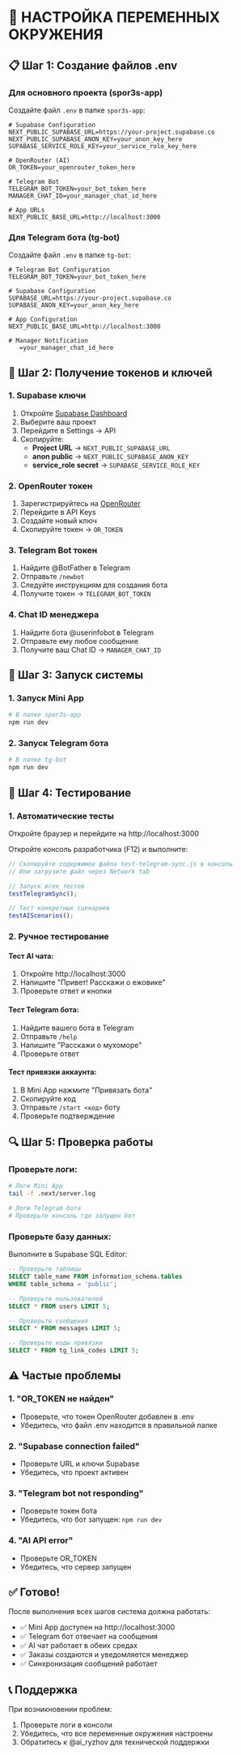 # 🔧 НАСТРОЙКА ПЕРЕМЕННЫХ ОКРУЖЕНИЯ

## 📋 Шаг 1: Создание файлов .env

### Для основного проекта (spor3s-app)

Создайте файл `.env` в папке `spor3s-app`:

```env
# Supabase Configuration
NEXT_PUBLIC_SUPABASE_URL=https://your-project.supabase.co
NEXT_PUBLIC_SUPABASE_ANON_KEY=your_anon_key_here
SUPABASE_SERVICE_ROLE_KEY=your_service_role_key_here

# OpenRouter (AI)
OR_TOKEN=your_openrouter_token_here

# Telegram Bot
TELEGRAM_BOT_TOKEN=your_bot_token_here
MANAGER_CHAT_ID=your_manager_chat_id_here

# App URLs
NEXT_PUBLIC_BASE_URL=http://localhost:3000
```

### Для Telegram бота (tg-bot)

Создайте файл `.env` в папке `tg-bot`:

```env
# Telegram Bot Configuration
TELEGRAM_BOT_TOKEN=your_bot_token_here

# Supabase Configuration
SUPABASE_URL=https://your-project.supabase.co
SUPABASE_ANON_KEY=your_anon_key_here

# App Configuration
NEXT_PUBLIC_BASE_URL=http://localhost:3000

# Manager Notification
   =your_manager_chat_id_here
```

## 🔑 Шаг 2: Получение токенов и ключей

### 1. Supabase ключи

1. Откройте [Supabase Dashboard](https://supabase.com/dashboard)
2. Выберите ваш проект
3. Перейдите в Settings → API
4. Скопируйте:
   - **Project URL** → `NEXT_PUBLIC_SUPABASE_URL`
   - **anon public** → `NEXT_PUBLIC_SUPABASE_ANON_KEY`
   - **service_role secret** → `SUPABASE_SERVICE_ROLE_KEY`

### 2. OpenRouter токен

1. Зарегистрируйтесь на [OpenRouter](https://openrouter.ai/)
2. Перейдите в API Keys
3. Создайте новый ключ
4. Скопируйте токен → `OR_TOKEN`

### 3. Telegram Bot токен

1. Найдите @BotFather в Telegram
2. Отправьте `/newbot`
3. Следуйте инструкциям для создания бота
4. Получите токен → `TELEGRAM_BOT_TOKEN`

### 4. Chat ID менеджера

1. Найдите бота @userinfobot в Telegram
2. Отправьте ему любое сообщение
3. Получите ваш Chat ID → `MANAGER_CHAT_ID`

## 🚀 Шаг 3: Запуск системы

### 1. Запуск Mini App

```bash
# В папке spor3s-app
npm run dev
```

### 2. Запуск Telegram бота

```bash
# В папке tg-bot
npm run dev
```

## 🧪 Шаг 4: Тестирование

### 1. Автоматические тесты

Откройте браузер и перейдите на http://localhost:3000

Откройте консоль разработчика (F12) и выполните:

```javascript
// Скопируйте содержимое файла test-telegram-sync.js в консоль
// Или загрузите файл через Network tab

// Запуск всех тестов
testTelegramSync();

// Тест конкретных сценариев
testAIScenarios();
```

### 2. Ручное тестирование

#### Тест AI чата:
1. Откройте http://localhost:3000
2. Напишите "Привет! Расскажи о ежовике"
3. Проверьте ответ и кнопки

#### Тест Telegram бота:
1. Найдите вашего бота в Telegram
2. Отправьте `/help`
3. Напишите "Расскажи о мухоморе"
4. Проверьте ответ

#### Тест привязки аккаунта:
1. В Mini App нажмите "Привязать бота"
2. Скопируйте код
3. Отправьте `/start <код>` боту
4. Проверьте подтверждение

## 🔍 Шаг 5: Проверка работы

### Проверьте логи:

```bash
# Логи Mini App
tail -f .next/server.log

# Логи Telegram бота
# Проверьте консоль где запущен бот
```

### Проверьте базу данных:

Выполните в Supabase SQL Editor:

```sql
-- Проверьте таблицы
SELECT table_name FROM information_schema.tables 
WHERE table_schema = 'public';

-- Проверьте пользователей
SELECT * FROM users LIMIT 5;

-- Проверьте сообщения
SELECT * FROM messages LIMIT 5;

-- Проверьте коды привязки
SELECT * FROM tg_link_codes LIMIT 5;
```

## ⚠️ Частые проблемы

### 1. "OR_TOKEN не найден"
- Проверьте, что токен OpenRouter добавлен в .env
- Убедитесь, что файл .env находится в правильной папке

### 2. "Supabase connection failed"
- Проверьте URL и ключи Supabase
- Убедитесь, что проект активен

### 3. "Telegram bot not responding"
- Проверьте токен бота
- Убедитесь, что бот запущен: `npm run dev`

### 4. "AI API error"
- Проверьте OR_TOKEN
- Убедитесь, что сервер запущен

## ✅ Готово!

После выполнения всех шагов система должна работать:

- ✅ Mini App доступен на http://localhost:3000
- ✅ Telegram бот отвечает на сообщения
- ✅ AI чат работает в обеих средах
- ✅ Заказы создаются и уведомляется менеджер
- ✅ Синхронизация сообщений работает

## 📞 Поддержка

При возникновении проблем:
1. Проверьте логи в консоли
2. Убедитесь, что все переменные окружения настроены
3. Обратитесь к @ai_ryzhov для технической поддержки